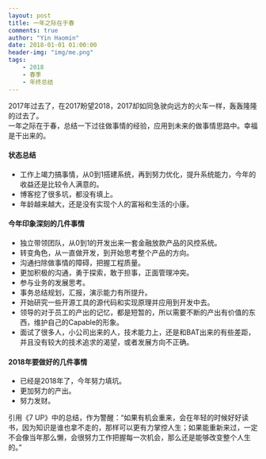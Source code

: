 ```yaml
---
layout: post
title: 一年之际在于春
comments: true
author: "Yin Haomin"
date: 2018-01-01 01:00:00
header-img: "img/me.png"
tags:
    - 2018
    - 春季
    - 年终总结
---
```


2017年过去了，在2017盼望2018，2017却如同急驶向远方的火车一样，轰轰隆隆的过去了。<br>
一年之际在于春，总结一下过往做事情的经验，应用到未来的做事情思路中。幸福是干出来的。<br>

#### 状态总结
* 工作上竭力搞事情，从0到1搭建系统，再到努力优化，提升系统能力，今年的收益还是比较令人满意的。<br>
* 博客挖了很多坑，都没有填上。<br>
* 年龄越来越大，还是没有实现个人的富裕和生活的小康。<br>

#### 今年印象深刻的几件事情
* 独立带领团队，从0到1的开发出来一套金融放款产品的风控系统。<br>
* 转变角色，从一直做开发，到开始思考整个产品的方向。<br>
* 沟通扫除做事情的障碍，把握工程质量。<br>
* 更加积极的沟通，勇于探索，敢于担事，正面管理冲突。<br>
* 参与业务的发展思考。<br>
* 事务总结规划，汇报，演示能力有所提升。<br>
* 开始研究一些开源工具的源代码和实现原理并应用到开发中去。<br>
* 领导的对于员工的产出的记忆，都是短暂的，所以需要不断的产出有价值的东西，维护自己的Capable的形象。<br>
* 面试了很多人，小公司出来的人，技术能力上，还是和BAT出来的有些差距，并且没有较大的技术追求的渴望，或者发展方向不正确。<br>

#### 2018年要做好的几件事情
* 已经是2018年了，今年努力填坑。
* 更加努力的产出。<br>
* 努力发财。<br>

引用《7 UP》中的总结，作为警醒：“如果有机会重来，会在年轻的时候好好读书，因为知识是谁也拿不走的，那样可以更有力掌控人生；如果能重新来过，一定不会像当年那么懒，会很努力工作把握每一次机会，那么还是能够改变整个人生的。”<br>

